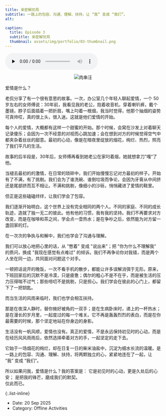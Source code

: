 ```yaml
---
title: 亲密解忧局
subtitle: 一路上的包容、沟通、理解、扶持，让 “我” 变成 “我们”。
alt: 

caption:
  title: Episode 3
  subtitle: 亲密解忧局
  thumbnail: assets/img/portfolio/03-thumbnail.png
---
```


<audio src="assets/audio/portfolio/莫文蔚,毛不易-岁月里的花.mp3" preload="none" controls loop></audio>

<div style="text-align: center;">
  <img src="assets/img/portfolio/03-content-01.jpg" alt="肉串汪" style="max-width: 80%; height: auto;">
</div>

爱情是什么？

老侃分享了有一个很有意思的故事。一次，办公室几个年轻人聊起爱情，一个 50 岁左右的女师傅说：30年前，我看见我的老公，抱着收音机，穿着喇叭裤，戴个墨镜，脖子后面插着一把折扇，嘴上叼着一根烟，我当时觉得，他那个抽烟的姿势可真帅哎，真的很上头，很入迷。这就是他们爱情的开始。

每个人的爱情，大概都有这样一个甜蜜的开始。那个时候，会窝在沙发上对着聊天记录傻乐；会因为一次不经意的对视而心跳加速；会在想到对方的时候觉得空气中都夹杂着丝丝的甜意。最初的心动，像是在暗夜里绽放的烟花，绚烂、热烈，照亮了我们平凡的生活。

故事的后半段是，30年后，女师傅再看到她老公在家叼着烟，她就想拿刀”嘎“了他。

当褪去最初的的激情，在日常的琐碎中，我们开始慢慢忘记对方最初的样子。开始有了不满，有了挑剔。我们会为了谁洗碗、谁倒垃圾而争论，会因为牙膏从中间挤还是尾部挤而互不相让。不满和挑剔，像细小的沙砾，悄悄藏进了爱情的鞋里。

但正是这些磕磕绊绊，让我们学会了包容。

我们逐渐开始明白，这个世界上没有完全相同的两个人。不同的家庭、不同的成长轨迹，造就了独一无二的彼此。他有他的习惯，我有我的坚持。我们不再要求对方改变，而是在咖啡和茶之间，学会点一壶热水；是在争吵之后，依然能为对方留一盏回家的灯。

在一次次的争执与和解中，我们也学会了沟通与理解。

我们可以放心地把心里的话，从 "憋着" 变成 "说出来"；把 "你为什么不理解我" 的质问，换成 "我现在感觉有点难过" 的倾诉。我们不再争论你对我错，而是两个人坐在同一边，共同面对问题这个对手。

一顿把话说开的晚饭，一次不看手机的散步，都能让许多误解消弭于无形。原来，下班回家后的沉默不是冷漠，只是疲惫；偶尔的粗心不是不在乎，而是被生活的压力压得喘不过气；那些唠叨不是挑剔，只是担心。我们学会在彼此的心门上，都留下了一把钥匙。

而当生活的风雨来临时，我们也学会相互扶持。

那是在夜深人静时，替你掖好被角的一双手；是在生病卧床时，递上的一杯热水；是在漫长的岁月里，一起度过的每一个难关。它不再是轰轰烈烈的表白，而是在你最需要的时候，那个坚定地站在你身边的身影。

生活没有一帆风顺，爱情也没有。真正的爱情，不是永远保持初见时的心动，而是在经历风风雨雨后，依然选择牵着对方的手，一起坚定的走下去。

它始于一场烟花的绚烂，却在日复一日的柴米油盐中，沉淀为细水长流的温暖。是一路上的包容、沟通、理解、扶持，将两颗独立的心，紧紧地连在了一起，让 “我” 变成 “我们”。

所以如果问我，爱情是什么？我的答案是：
它是初见时的心动，更是久处后的心安；
是把我的锋芒，磨成我们的默契。  
仅此而已。

{:.list-inline}
- Date: 20 Sep 2025
- Category: Offline Activities